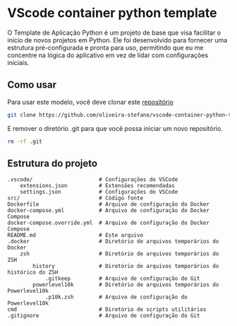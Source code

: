# VScode container python template

O Template de Aplicação Python é um projeto de base que visa facilitar o início de novos projetos em Python.
Ele foi desenvolvido para fornecer uma estrutura pré-configurada e pronta para uso, permitindo que eu me concentre na lógica do aplicativo em vez de lidar com configurações iniciais.


## Como usar

Para usar este modelo, você deve clonar este [repositório](https://github.com/oliveira-stefano/vscode-container-python-template.git)

```bash
git clone https://github.com/oliveira-stefano/vscode-container-python-template.git
```
E remover o diretório .git para que você possa iniciar um novo repositório.

```bash
rm -rf .git
```

## Estrutura do projeto

```
.vscode/                     # Configurações do VSCode
    extensions.json          # Extensões recomendadas
    settings.json            # Configurações do VSCode
src/                         # Código fonte
Dockerfile                   # Arquivo de configuração do Docker
docker-compose.yml           # Arquivo de configuração do Docker Compose
docker-compose.override.yml  # Arquivo de configuração do Docker Compose
README.md                    # Este arquivo
.docker                      # Diretório de arquivos temporários do Docker
    zsh                      # Diretório de arquivos temporários do ZSH
        history              # Diretório de arquivos temporários do histórico do ZSH
            .gitkeep         # Arquivo de configuração do Git
        powerlevel10k        # Diretório de arquivos temporários do Powerlevel10k
            .p10k.zsh        # Arquivo de configuração do Powerlevel10k
cmd                          # Diretório de scripts utilitários
.gitignore                   # Arquivo de configuração do Git

```